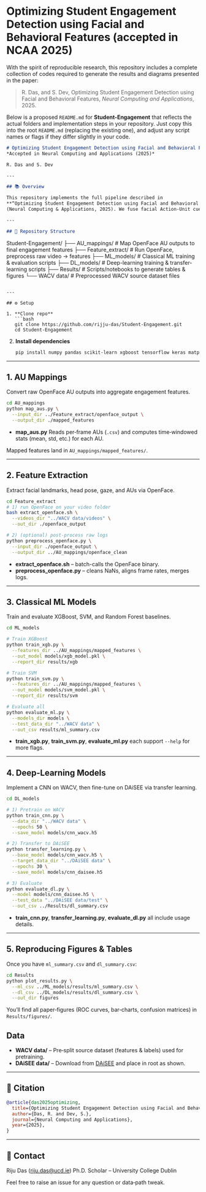 # Optimizing Student Engagement Detection using Facial and Behavioral Features (accepted in NCAA 2025)

With the spirit of reproducible research, this repository includes a complete collection of codes required to generate the results and diagrams presented in the paper:

> R. Das, and S. Dev, Optimizing Student Engagement Detection using Facial and Behavioral Features, *Neural Computing and Applications*, 2025.

Below is a proposed `README.md` for **Student-Engagement** that reflects the actual folders and implementation steps in your repository. Just copy this into the root `README.md` (replacing the existing one), and adjust any script names or flags if they differ slightly in your code.

```markdown
# Optimizing Student Engagement Detection using Facial and Behavioral Features  
*Accepted in Neural Computing and Applications (2025)*

R. Das and S. Dev

---

## 📚 Overview

This repository implements the full pipeline described in  
**“Optimizing Student Engagement Detection using Facial and Behavioral Features”**  
(Neural Computing & Applications, 2025). We fuse facial Action‐Unit cues and simple behavioral features, benchmark classical ML (XGBoost, SVM, RF) and deep‐learning models (CNN + transfer learning), and evaluate on DAiSEE (target) and WACV (source) datasets.

---

## 📂 Repository Structure

```

Student-Engagement/
├── AU\_mappings/        # Map OpenFace AU outputs to final engagement features
├── Feature\_extract/    # Run OpenFace, preprocess raw video → features
├── ML\_models/          # Classical ML training & evaluation scripts
├── DL\_models/          # Deep-learning training & transfer‐learning scripts
├── Results/            # Scripts/notebooks to generate tables & figures
└── WACV data/          # Preprocessed WACV source dataset files

````

---

## ⚙️ Setup

1. **Clone repo**  
   ```bash
   git clone https://github.com/rijju-das/Student-Engagement.git
   cd Student-Engagement
````

2. **Install dependencies**

   ```bash
   pip install numpy pandas scikit-learn xgboost tensorflow keras matplotlib
   ```

---

## 1. AU Mappings

Convert raw OpenFace AU outputs into aggregate engagement features.

```bash
cd AU_mappings
python map_aus.py \
  --input_dir ../Feature_extract/openface_output \
  --output_dir ./mapped_features
```

* **map\_aus.py**
  Reads per‐frame AUs (`.csv`) and computes time‐windowed stats (mean, std, etc.) for each AU.

Mapped features land in `AU_mappings/mapped_features/`.

---

## 2. Feature Extraction

Extract facial landmarks, head pose, gaze, and AUs via OpenFace.

```bash
cd Feature_extract
# 1) run OpenFace on your video folder
bash extract_openface.sh \
  --videos_dir "../WACV data/videos" \
  --out_dir ./openface_output

# 2) (optional) post‐process raw logs
python preprocess_openface.py \
  --input_dir ./openface_output \
  --output_dir ../AU_mappings/openface_clean
```

* **extract\_openface.sh** – batch-calls the OpenFace binary.
* **preprocess\_openface.py** – cleans NaNs, aligns frame rates, merges logs.

---

## 3. Classical ML Models

Train and evaluate XGBoost, SVM, and Random Forest baselines.

```bash
cd ML_models

# Train XGBoost
python train_xgb.py \
  --features_dir ../AU_mappings/mapped_features \
  --out_model models/xgb_model.pkl \
  --report_dir results/xgb

# Train SVM
python train_svm.py \
  --features_dir ../AU_mappings/mapped_features \
  --out_model models/svm_model.pkl \
  --report_dir results/svm

# Evaluate all
python evaluate_ml.py \
  --models_dir models \
  --test_data_dir "../WACV data" \
  --out_csv results/ml_summary.csv
```

* **train\_xgb.py**, **train\_svm.py**, **evaluate\_ml.py** each support `--help` for more flags.

---

## 4. Deep-Learning Models

Implement a CNN on WACV, then fine-tune on DAiSEE via transfer learning.

```bash
cd DL_models

# 1) Pretrain on WACV
python train_cnn.py \
  --data_dir "../WACV data" \
  --epochs 50 \
  --save_model models/cnn_wacv.h5

# 2) Transfer to DAiSEE
python transfer_learning.py \
  --base_model models/cnn_wacv.h5 \
  --target_data_dir "../DAiSEE data" \
  --epochs 30 \
  --save_model models/cnn_daisee.h5

# 3) Evaluate
python evaluate_dl.py \
  --model models/cnn_daisee.h5 \
  --test_data "../DAiSEE data/test" \
  --out_csv ../Results/dl_summary.csv
```

* **train\_cnn.py**, **transfer\_learning.py**, **evaluate\_dl.py** all include usage details.

---

## 5. Reproducing Figures & Tables

Once you have `ml_summary.csv` and `dl_summary.csv`:

```bash
cd Results
python plot_results.py \
  --ml_csv ../ML_models/results/ml_summary.csv \
  --dl_csv ../DL_models/results/dl_summary.csv \
  --out_dir figures
```

You’ll find all paper‐figures (ROC curves, bar‐charts, confusion matrices) in `Results/figures/`.


## Data

* **WACV data/** – Pre‐split source dataset (features & labels) used for pretraining.
* **DAiSEE data/** – Download from [DAiSEE](https://sites.google.com/view/daisee/) and place in root as shown.

---

## 📖 Citation

```bibtex
@article{das2025optimizing,
  title={Optimizing Student Engagement Detection using Facial and Behavioral Features},
  author={Das, R. and Dev, S.},
  journal={Neural Computing and Applications},
  year={2025},
}
```

---

## 👤 Contact

Riju Das ([riju.das@ucd.ie](mailto:riju.das@ucd.ie))
Ph.D. Scholar – University College Dublin

Feel free to raise an issue for any question or data‐path tweak.
